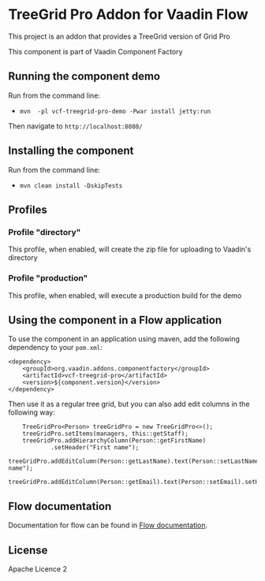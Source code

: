 # TreeGrid Pro Addon for Vaadin Flow

This project is an addon that provides a TreeGrid version of Grid Pro

This component is part of Vaadin Component Factory

## Running the component demo
Run from the command line:
- `mvn  -pl vcf-treegrid-pro-demo -Pwar install jetty:run`

Then navigate to `http://localhost:8080/`

## Installing the component
Run from the command line:
- `mvn clean install -DskipTests`

## Profiles
### Profile "directory"
This profile, when enabled, will create the zip file for uploading to Vaadin's directory

### Profile "production"
This profile, when enabled, will execute a production build for the demo

## Using the component in a Flow application
To use the component in an application using maven,
add the following dependency to your `pom.xml`:

	<dependency>
	    <groupId>org.vaadin.addons.componentfactory</groupId>
	    <artifactId>vcf-treegrid-pro</artifactId>
	    <version>${component.version}</version>
	</dependency>

Then use it as a regular tree grid, but you can also add edit columns in the following way:

        TreeGridPro<Person> treeGridPro = new TreeGridPro<>();
        treeGridPro.setItems(managers, this::getStaff);
        treeGridPro.addHierarchyColumn(Person::getFirstName)
                .setHeader("First name");
        treeGridPro.addEditColumn(Person::getLastName).text(Person::setLastName).setHeader("Last name");
        treeGridPro.addEditColumn(Person::getEmail).text(Person::setEmail).setHeader("Email");

## Flow documentation
Documentation for flow can be found in [Flow documentation](https://vaadin.com/docs/v14/flow/overview).

## License

Apache Licence 2
